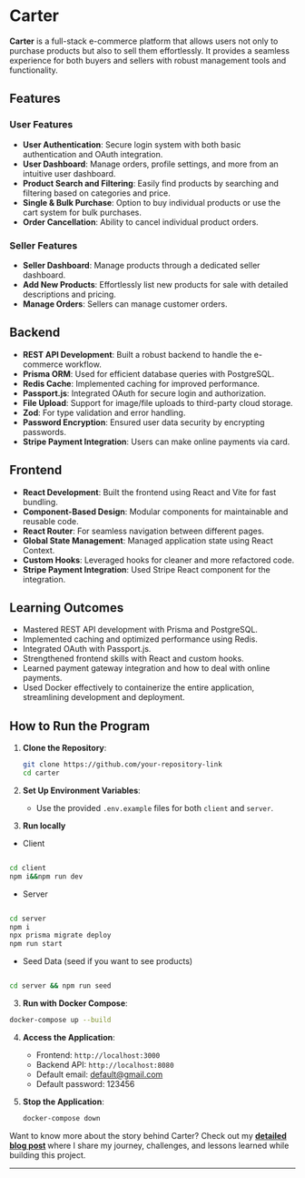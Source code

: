 # Carter

**Carter** is a full-stack e-commerce platform that allows users not only to purchase products but also to sell them effortlessly. It provides a seamless experience for both buyers and sellers with robust management tools and functionality.

## Features

### User Features

- **User Authentication**: Secure login system with both basic authentication and OAuth integration.
- **User Dashboard**: Manage orders, profile settings, and more from an intuitive user dashboard.
- **Product Search and Filtering**: Easily find products by searching and filtering based on categories and price.
- **Single & Bulk Purchase**: Option to buy individual products or use the cart system for bulk purchases.
- **Order Cancellation**: Ability to cancel individual product orders.

### Seller Features

- **Seller Dashboard**: Manage products through a dedicated seller dashboard.
- **Add New Products**: Effortlessly list new products for sale with detailed descriptions and pricing.
- **Manage Orders**: Sellers can manage customer orders.

## Backend

- **REST API Development**: Built a robust backend to handle the e-commerce workflow.
- **Prisma ORM**: Used for efficient database queries with PostgreSQL.
- **Redis Cache**: Implemented caching for improved performance.
- **Passport.js**: Integrated OAuth for secure login and authorization.
- **File Upload**: Support for image/file uploads to third-party cloud storage.
- **Zod**: For type validation and error handling.
- **Password Encryption**: Ensured user data security by encrypting passwords.
- **Stripe Payment Integration**: Users can make online payments via card.

## Frontend

- **React Development**: Built the frontend using React and Vite for fast bundling.
- **Component-Based Design**: Modular components for maintainable and reusable code.
- **React Router**: For seamless navigation between different pages.
- **Global State Management**: Managed application state using React Context.
- **Custom Hooks**: Leveraged hooks for cleaner and more refactored code.
- **Stripe Payment Integration**: Used Stripe React component for the integration.

## Learning Outcomes

- Mastered REST API development with Prisma and PostgreSQL.
- Implemented caching and optimized performance using Redis.
- Integrated OAuth with Passport.js.
- Strengthened frontend skills with React and custom hooks.
- Learned payment gateway integration and how to deal with online payments.
- Used Docker effectively to containerize the entire application, streamlining development and deployment.

## How to Run the Program

1. **Clone the Repository**:

   ```bash
   git clone https://github.com/your-repository-link
   cd carter
   ```

2. **Set Up Environment Variables**:

   - Use the provided `.env.example` files for both `client` and `server`.

3. **Run locally**

- Client

```bash

cd client 
npm i&&npm run dev

```

- Server

```bash

cd server 
npm i 
npx prisma migrate deploy
npm run start

```

- Seed Data (seed if you want to see products)

```bash

cd server && npm run seed

```

3. **Run with Docker Compose**:

```bash
docker-compose up --build
```

4. **Access the Application**:

   - Frontend: `http://localhost:3000`
   - Backend API: `http://localhost:8080`
   - Default email: default@gmail.com
   - Default password: 123456

5. **Stop the Application**:

   ```bash
   docker-compose down
   ```

Want to know more about the story behind Carter? Check out my <strong> [detailed blog post](https://codeshaine.bearblog.dev/carter-an-typical-e-commerce-project/) </strong> where I share my journey, challenges, and lessons learned while building this project.

---

<!-- ## TODO

- Bug Major: when there is no product the next button will go to  next in product list page
- Improve Unify the purchase route
- Feature: Payment gateway integration

**improvemetns**
- product list page have mutliple state updating issue uncessary api call is made when the component is mounted


- Feature: add the discount
- Improvements: write review should be moved recommendation section showed in product page instead
- Product update page
- Feature:push notification through web sock (optional)
- Frontend Design changes-
- mulitple product upload
- Lazy loading, useMemo, useCallback,React.memo
- Unit and Integration test (optional)

- have to use lazy loading later for performance optimiZation : code splitting

-->
